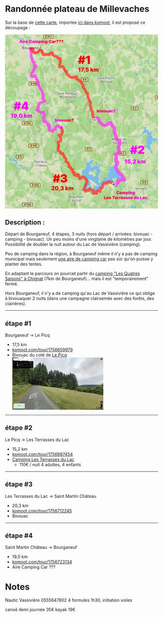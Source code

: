 # Randonnée plateau de Millevaches

Sur la base de [cette carte](https://rando-millevaches.fr/trek/730247-GRP%C2%AE65-Cascades,-landes-et-tourbieres),
importée [ici dans komoot](https://www.komoot.com/fr-fr/tour/1756525362), il est 
proposé ce découpage : 

![](data/Trip.jpg)

## Description :

Départ de Bourganeuf, 4 étapes, 3 nuits (hors départ / arrivées: bivouac - camping - bivouac). 
Un peu moins d'une vingtaine de kilomètres par jour. Possibilité de 
doubler la nuit autour du Lac de Vassivière (camping).

Peu de camping dans la région, à Bourganeuf même il n'y a pas de camping municipal
mais seulement [une aire de camping car](https://www.google.fr/maps/place/Aire+de+camping-car+Bourganeuf/@45.9541632,1.7575906,18.82z/data=!4m6!3m5!1s0x47f9738d1cb8f93b:0xdd0cdefb35fbc23a!8m2!3d45.9543571!4d1.7572191!16s%2Fg%2F11jv734tpq?entry=ttu)
pas sûr qu'on puisse y planter des tentes.

En adaptant le parcours on pourrait partir du [camping "Les Quatres Saisons" à Chignat](https://www.google.fr/maps/place/The+four+Seasons/@45.946376,1.8119375,16.58z/data=!4m9!3m8!1s0x47f973f5156d7c41:0x9d0852c5446ad4e7!5m2!4m1!1i2!8m2!3d45.9488602!4d1.81286!16s%2Fg%2F1tf47hwf?entry=ttu) 
(7km de Bourganeuf)...
mais il est "temporairement" fermé.

Hors Bourganeuf, il n'y a de camping qu'au Lac de Vassivière ce qui oblige à bivouaquer 
2 nuits (dans une campagne clairsemée avec des forêts, des clairières).

---

## étape #1
Bourganeuf → Le Picq  
- 17,5 km  
- [komoot.com/tour/1756659979](https://www.komoot.com/tour/1756659979)
- Bivouac du coté de [Le Picq](https://www.google.fr/maps/@45.8670399,1.8678321,3a,90y,170.16h,94.27t/data=!3m6!1e1!3m4!1ssMmQFQR_ZbJ-CokjIlc7OA!2e0!7i16384!8i8192?coh=205409&entry=ttu)  
  <img src="data/le-picq.jpg" width="300">

---

## étape #2
Le Picq → Les Terrasses du Lac  
- 15,2 km  
- [komoot.com/tour/1756687454](https://www.komoot.com/tour/1756687454)
- [Camping Les Terrasses du Lac](https://www.camping-vassiviere.fr/)
  - 110€ / nuit 4 adultes, 4 enfants

---

## étape #3
Les Terrasses du Lac → Saint Martin Château  
- 20,3 km  
- [komoot.com/tour/1756712245](https://www.komoot.com/tour/1756712245)
- Bivouac

---

## étape #4
Saint Martin Château → Bourganeuf  
- 19,0 km  
- [komoot.com/tour/1756723134](https://www.komoot.com/tour/1756723134)
- Aire Camping Car ???


# Notes

Nautic Vassivière
0555647802
4 formules 1h30, initiation voiles

canoé demi journée 35€
kayak 19€
